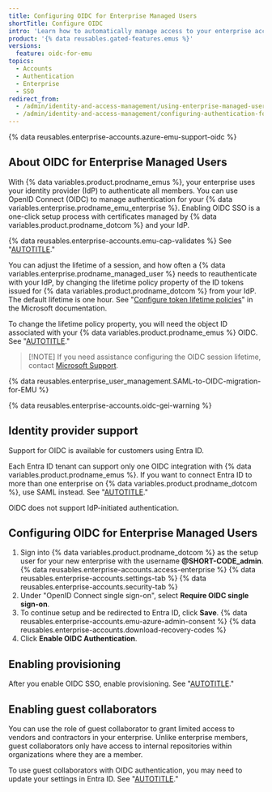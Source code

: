 ```yaml
---
title: Configuring OIDC for Enterprise Managed Users
shortTitle: Configure OIDC
intro: 'Learn how to automatically manage access to your enterprise account on {% data variables.product.prodname_dotcom %} by configuring OpenID Connect (OIDC) single sign-on (SSO) and enabling support for your IdP''s Conditional Access Policy (CAP).'
product: '{% data reusables.gated-features.emus %}'
versions:
  feature: oidc-for-emu
topics:
  - Accounts
  - Authentication
  - Enterprise
  - SSO
redirect_from:
  - /admin/identity-and-access-management/using-enterprise-managed-users-for-iam/configuring-oidc-for-enterprise-managed-users
  - /admin/identity-and-access-management/configuring-authentication-for-enterprise-managed-users/configuring-oidc-for-enterprise-managed-users
---
```


{% data reusables.enterprise-accounts.azure-emu-support-oidc %}

## About OIDC for Enterprise Managed Users

With {% data variables.product.prodname_emus %}, your enterprise uses your identity provider (IdP) to authenticate all members. You can use OpenID Connect (OIDC) to manage authentication for your {% data variables.enterprise.prodname_emu_enterprise %}. Enabling OIDC SSO is a one-click setup process with certificates managed by {% data variables.product.prodname_dotcom %} and your IdP.

{% data reusables.enterprise-accounts.emu-cap-validates %} See "[AUTOTITLE](/admin/identity-and-access-management/using-enterprise-managed-users-for-iam/about-support-for-your-idps-conditional-access-policy)."

You can adjust the lifetime of a session, and how often a {% data variables.enterprise.prodname_managed_user %} needs to reauthenticate with your IdP, by changing the lifetime policy property of the ID tokens issued for {% data variables.product.prodname_dotcom %} from your IdP. The default lifetime is one hour. See "[Configure token lifetime policies](https://learn.microsoft.com/en-us/entra/identity-platform/configure-token-lifetimes#create-a-policy-and-assign-it-to-a-service-principal)" in the Microsoft documentation.

To change the lifetime policy property, you will need the object ID associated with your {% data variables.product.prodname_emus %} OIDC. See "[AUTOTITLE](/admin/identity-and-access-management/configuring-authentication-for-enterprise-managed-users/finding-the-object-id-for-your-entra-oidc-application)."

>[!NOTE] If you need assistance configuring the OIDC session lifetime, contact [Microsoft Support](https://support.microsoft.com).

{% data reusables.enterprise_user_management.SAML-to-OIDC-migration-for-EMU %}

{% data reusables.enterprise-accounts.oidc-gei-warning %}

## Identity provider support

Support for OIDC is available for customers using Entra ID.

Each Entra ID tenant can support only one OIDC integration with {% data variables.product.prodname_emus %}. If you want to connect Entra ID to more than one enterprise on {% data variables.product.prodname_dotcom %}, use SAML instead. See "[AUTOTITLE](/admin/identity-and-access-management/using-enterprise-managed-users-for-iam/configuring-saml-single-sign-on-for-enterprise-managed-users)."

OIDC does not support IdP-initiated authentication.

## Configuring OIDC for Enterprise Managed Users

1. Sign into {% data variables.product.prodname_dotcom %} as the setup user for your new enterprise with the username **@SHORT-CODE_admin**.
{% data reusables.enterprise-accounts.access-enterprise %}
{% data reusables.enterprise-accounts.settings-tab %}
{% data reusables.enterprise-accounts.security-tab %}
1. Under "OpenID Connect single sign-on", select **Require OIDC single sign-on**.
1. To continue setup and be redirected to Entra ID, click **Save**.
{% data reusables.enterprise-accounts.emu-azure-admin-consent %}
{% data reusables.enterprise-accounts.download-recovery-codes %}
1. Click **Enable OIDC Authentication**.

## Enabling provisioning

After you enable OIDC SSO, enable provisioning. See "[AUTOTITLE](/admin/identity-and-access-management/using-enterprise-managed-users-for-iam/configuring-scim-provisioning-for-enterprise-managed-users)."

## Enabling guest collaborators

You can use the role of guest collaborator to grant limited access to vendors and contractors in your enterprise. Unlike enterprise members, guest collaborators only have access to internal repositories within organizations where they are a member.

To use guest collaborators with OIDC authentication, you may need to update your settings in Entra ID. See "[AUTOTITLE](/admin/managing-accounts-and-repositories/managing-users-in-your-enterprise/enabling-guest-collaborators)."
